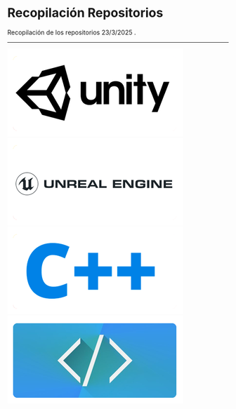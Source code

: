 # Recopilación Repositorios
Recopilación de los repositorios 23/3/2025  .

---
[![trunk](https://github.com/MoonAntonio/rec.repos/blob/master/res/unity.png?raw=true)](https://github.com/MoonAntonio/rec.repos/blob/master/doc/READMEunity.md)
[![trunk](https://github.com/MoonAntonio/rec.repos/blob/master/res/unreal.png?raw=true)](https://github.com/MoonAntonio/rec.repos/blob/master/doc/READMEunreal.md)
[![trunk](https://github.com/MoonAntonio/rec.repos/blob/master/res/cpp.png?raw=true)](https://github.com/MoonAntonio/rec.repos/blob/master/doc/READMEcpp.md)
[![trunk](https://github.com/MoonAntonio/rec.repos/blob/master/res/web.png?raw=true)](https://github.com/MoonAntonio/rec.repos/blob/master/doc/READMEweb.md)
